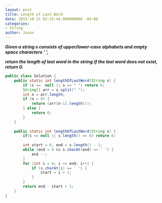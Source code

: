 ```yaml
---
layout: post
title: Length of Last Word
date: 2015-10-21 02:15:44.000000000 -04:00
categories:
- String
author: Jason
---
```

<p><strong><em>Given a string s consists of upper/lower-case alphabets and empty space characters ' ',</p>

return the length of last word in the string.If the last word does not exist, return 0.</em></strong></p>

``` java
public class Solution {
    public static int lengthOfLastWord(String s) {
        if (s ==  null || s == " ") return 0;
        String[] arr = s.split(" ");
        int n = arr.length;
        if (n > 0) { 
            return (arr[n-1].length());
        } else {
            return 0;
        }
    }
    
    public static int lengthOfLastWord(String s) {
        if(s == null || s.length() == 0) return 0;
        
        int start = 0, end = s.length() - 1;
        while (end > 0 && s.charAt(end) == ' ') { 
            end --;
        }
        for (int i = 0; i <= end; i++) {
            if (s.charAt(i) == ' ') {
                start = i + 1;
            }
        }
        return end - start + 1;
    }
}
```
